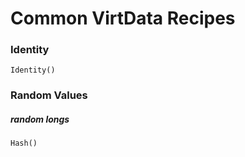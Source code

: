 Common VirtData Recipes
=======================

### Identity
~~~
Identity()
~~~

### Random Values ###

##### random longs
~~~
Hash()
~~~
